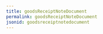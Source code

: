 ```yaml
---
title: goodsReceiptNoteDocument
permalink: goodsReceiptNoteDocument
jsonid: goodsreceiptnotedocument
---
```

